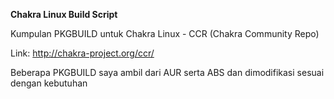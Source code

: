 **Chakra Linux Build Script**

Kumpulan PKGBUILD untuk Chakra Linux - CCR (Chakra Community Repo)

Link: http://chakra-project.org/ccr/

Beberapa PKGBUILD saya ambil dari AUR serta ABS dan dimodifikasi sesuai dengan kebutuhan
